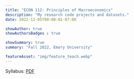 ```yaml
---
title: "ECON 112: Principles of Macroeconomics"
description: "My research code projects and datasets."
date: 2022-12-05T00:00:01-07:00

showAuthor: true
showAuthorsBadges : true

showSummary: true
summary: "Fall 2022, Emory University"

featureAsset: "img/feature_teach.webp"
---
```



Syllabus: [PDF](ECON112_syllabus.pdf)
